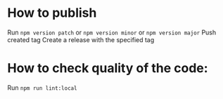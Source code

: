 # How to publish

Run `npm version patch` or `npm version minor` or `npm version major`
Push created tag
Create a release with the specified tag

# How to check quality of the code: 

Run `npm run lint:local`
